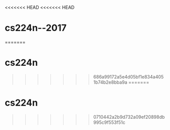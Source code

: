 <<<<<<< HEAD
<<<<<<< HEAD
# cs224n--2017
=======
# cs224n
>>>>>>> 686a99172a5e4d05bf1e834a4051b74b2e8bba9a
=======
# cs224n
>>>>>>> 0710442a2b9d732a09ef20898db995c9f553f51c

